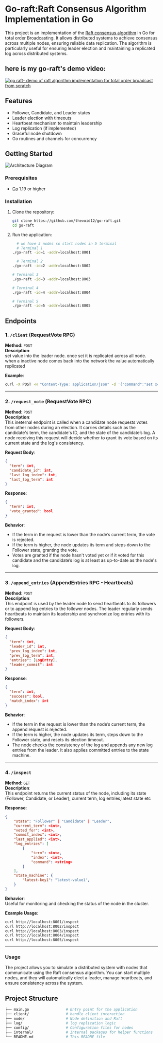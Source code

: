 
# Go-raft:Raft Consensus Algorithm Implementation in Go

This project is an implementation of the [Raft consensus algorithm](https://raft.github.io/) in Go for total order Broadcasting. It allows distributed systems to achieve consensus across multiple nodes, ensuring reliable data replication. The algorithm is particularly useful for ensuring leader election and maintaining a replicated log across distributed systems.

## here is my go-raft's  demo video:

[![go raft- demo of raft algorithm implementation for total order broadcast from scratch](https://img.youtube.com/vi/G2I4g0kFN8M/hqdefault.jpg )](https://youtu.be/G2I4g0kFN8M)

## Features

- Follower, Candidate, and Leader states
- Leader election with timeouts
- Heartbeat mechanism to maintain leadership
- Log replication (if implemented)
- Graceful node shutdown
- Go routines and channels for concurrency

## Getting Started
![Architecture Diagram](client/raft-arc-img.PNG)

### Prerequisites

- [Go](https://golang.org/doc/install) 1.19 or higher

### Installation

1. Clone the repository:

    ```bash
    git clone https://github.com/thevoid12/go-raft.git
    cd go-raft
    ```

2. Run the application:

    ```bash
      # we have 5 nodes so start nodes in 5 terminal
      # Terminal 1
    ./go-raft -id=1 -addr=localhost:8001

      # Terminal 2
    ./go-raft -id=2 -addr=localhost:8002

    # Terminal 3
    ./go-raft -id=3 -addr=localhost:8003

    # Terminal 4
    ./go-raft -id=4 -addr=localhost:8004

    # Terminal 5
    ./go-raft -id=5 -addr=localhost:8005
    ```

## Endpoints
### 1. `/client` (RequestVote RPC)
**Method**: `POST`  
**Description**:  
set value into the leader node. once set it is replicated across all node. when a inactive node comes back into the network the value automatically replicated


**Example**:
```bash
curl -X POST -H "Content-Type: application/json" -d '{"command":"set x=1"}' http://localhost:8001/client #where 8001 is the leader

```

---


### 2. `/request_vote` (RequestVote RPC)
**Method**: `POST`  
**Description**:  
This ineternal endpoint is called when a candidate node requests votes from other nodes during an election. It carries details such as the candidate's term, the candidate's ID, and the state of the candidate’s log. A node receiving this request will decide whether to grant its vote based on its current state and the log's consistency.

**Request Body**:
```json
{
  "term": int,
  "candidate_id": int,
  "last_log_index": int,
  "last_log_term": int
}
```

**Response**:
```json
{
  "term": int,
  "vote_granted": bool
}
```

**Behavior**:
- If the term in the request is lower than the node’s current term, the vote is rejected.
- If the term is higher, the node updates its term and steps down to the Follower state, granting the vote.
- Votes are granted if the node hasn't voted yet or if it voted for this candidate and the candidate’s log is at least as up-to-date as the node's log.

---

### 3. `/append_entries` (AppendEntries RPC - Heartbeats)
**Method**: `POST`  
**Description**:  
This endpoint is used by the leader node to send heartbeats to its followers or to append log entries to the follower nodes. The leader regularly sends heartbeats to maintain its leadership and synchronize log entries with its followers.

**Request Body**:
```json
{
  "term": int,
  "leader_id": int,
  "prev_log_index": int,
  "prev_log_term": int,
  "entries": [LogEntry],
  "leader_commit": int
}
```

**Response**:
```json
{
  "term": int,
  "success": bool,
  "match_index": int
}
```

**Behavior**:
- If the term in the request is lower than the node’s current term, the append request is rejected.
- If the term is higher, the node updates its term, steps down to the Follower state, and resets its election timeout.
- The node checks the consistency of the log and appends any new log entries from the leader. It also applies committed entries to the state machine.

---

### 4. `/inspect`
**Method**: `GET`  
**Description**:  
This endpoint returns the current status of the node, including its state (Follower, Candidate, or Leader), current term, log entries,latest state etc

**Response**:
```json
{
    "state": "Follower" | "Candidate" | "Leader",
    "current_term": <int>,
    "voted_for": <int>,
    "commit_index": <int>,
    "last_applied": <int>,
    "log_entries": [
        {
            "term": <int>,
            "index": <int>,
            "command": <string>
        }
    ],
    "state_machine": {
        "latest-key1": "latest-value1",
    }
}
```

**Behavior**:  
Useful for monitoring and checking the status of the node in the cluster.

**Example Usage**:
```bash
curl http://localhost:8001/inspect
curl http://localhost:8002/inspect
curl http://localhost:8003/inspect
curl http://localhost:8004/inspect
curl http://localhost:8005/inspect
```
---

### Usage

The project allows you to simulate a distributed system with nodes that communicate using the Raft consensus algorithm. You can start multiple nodes, and they will automatically elect a leader, manage heartbeats, and ensure consistency across the system.

## Project Structure

```bash
├── main.go                 # Entry point for the application
├── client/                 # handle client interaction
├── node/                   # Node definition and Raft 
├── log/                    # log replication logic
├── config/                 # Configuration files for nodes
├── internal/               # Internal packages for helper functions
└── README.md               # This README file

```
